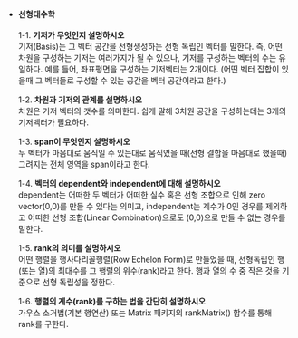 - **선형대수학**<br><br>
  1-1. **기저가 무엇인지 설명하시오** <br>
  기저(Basis)는 그 벡터 공간을 선형생성하는 선형 독립인 벡터를 말한다. 즉, 어떤 차원을 구성하는 기저는 여러가지가 될 수 있으나, 기저를 구성하는 벡터의 수는 유일하다. 
  예를 들어, 좌표평면을 구성하는 기저벡터는 2개이다. (어떤 벡터 집합이 있을때 그 벡터들로 구성할 수 있는 공간을 벡터 공간이라고 한다.)
  
  1-2. **차원과 기저의 관계를 설명하시오** <br>
  차원은 기저 벡터의 갯수를 의미한다. 쉽게 말해 3차원 공간을 구성하는데는 3개의 기저벡터가 필요하다.
  
  1-3. **span이 무엇인지 설명하시오** <br>
  두 벡터가 마음대로 움직일 수 있는대로 움직였을 때(선형 결합을 마음대로 했을때) 그려지는 전체 영역을 span이라고 한다.
  
  1-4. **벡터의 dependent와 independent에 대해 설명하시오** <br>
  dependent는 어떠한 두 벡터가 어떠한 실수 혹은 선형 조합으로 인해 zero vector(0,0)를 만들 수 있다는 의미고, independent는 계수가 0인 경우를 제외하고 
  어떠한 선형 조합(Linear Combination)으로도 (0,0)으로 만들 수 없는 경우를 말한다.
  
  1-5. **rank의 의미를 설명하시오**<br>
  어떤 행렬을 행사다리꼴행렬(Row Echelon Form)로 만들었을 때, 선형독립인 행(또는 열)의 최대수를 그 행렬의 위수(rank)라고 한다. 행과 열의 수 중 작은 것을 기준으로 선형 독립성을 정한다.
  
  1-6. **행렬의 계수(rank)를 구하는 법을 간단히 설명하시오**<br>
  가우스 소거법(기본 행연산) 또는 Matrix 패키지의 rankMatrix() 함수를 통해 rank를 구한다.
